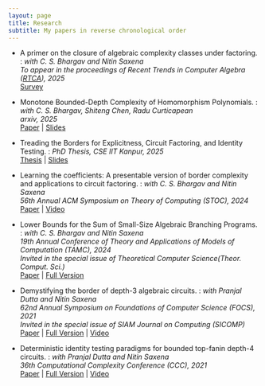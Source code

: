 ```yaml
---
layout: page
title: Research
subtitle: My papers in reverse chronological order
---
```


- A primer on the closure of algebraic complexity classes under factoring.
: *with C. S. Bhargav and Nitin Saxena* <br/>
*To appear in the proceedings of Recent Trends in Computer Algebra ([RTCA](https://rtca2023.github.io/)), 2025*<br/>
[Survey](/papers/factor-survey.pdf)

- Monotone Bounded-Depth Complexity of Homomorphism Polynomials.
: *with C. S. Bhargav, Shiteng Chen, Radu Curticapean* <br/>
*arxiv, 2025* <br/>
[Paper](https://arxiv.org/abs/2505.22894#) | [Slides](https://www.prateekdwivedi.in/slides/2024-arco.pdf)

- Treading the Borders for Explicitness, Circuit Factoring, and Identity Testing.
: *PhD Thesis, CSE IIT Kanpur, 2025*<br/>
[Thesis](/papers/thesis.pdf) | [Slides](/slides/defense-slides.pdf)

- Learning the coefficients: A presentable version of border complexity and applications to circuit factoring.
: *with C. S. Bhargav and Nitin Saxena* <br/>
*56th Annual ACM Symposium on Theory of Computing (STOC), 2024* <br/>
[Paper](/papers/PresentableVNP-confversion.pdf) | [Video](https://youtu.be/V1XWkX_ZSZQ?si=yZBu5bgJTJXs1LAt)

- Lower Bounds for the Sum of Small-Size Algebraic Branching Programs.
: *with C. S. Bhargav and Nitin Saxena* <br/>
*19th Annual Conference of Theory and Applications of Models of Computation (TAMC), 2024* <br/>
*Invited in the special issue of Theoretical Computer Science(Theor. Comput. Sci.)*<br/>
[Paper](/papers/smABP-lowerbounds-confversion.pdf) | [Full Version](/papers/smABP-lowerbounds-fullversion.pdf)

- Demystifying the border of depth-3 algebraic circuits.
: *with Pranjal Dutta and Nitin Saxena* <br/>
*62nd Annual Symposium on Foundations of Computer Science (FOCS), 2021*  <br/>
*Invited in the special issue of SIAM Journal on Computing (SICOMP)*<br/>
[Paper](/papers/border-depth3-confversion.pdf) | [Full Version](/papers/border-depth3-fullversion.pdf) | [Video](https://youtu.be/z8cVPKhmrLU)

- Deterministic identity testing paradigms for bounded top-fanin depth-4 circuits.
: *with Pranjal Dutta and Nitin Saxena* <br/>
*36th Computational Complexity Conference (CCC), 2021* <br/>
[Paper](/papers/pit-depth4-didi.pdf) | [Full Version](/papers/pit-depth4-didi-fullversion.pdf) | [Video](https://youtu.be/kK4283WJ7HI)
